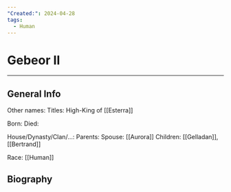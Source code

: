 ```yaml
---
"Created:": 2024-04-28
tags:
  - Human
---
```


# Gebeor II
---

## General Info

Other names:
Titles: High-King of [[Esterra]]

Born:
Died:

House/Dynasty/Clan/...:
Parents:
Spouse: [[Aurora]] 
Children: [[Gelladan]], [[Bertrand]] 

Race: [[Human]] 



## Biography


